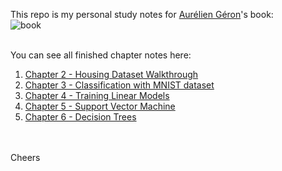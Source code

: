 This repo is my personal study notes for [Aurélien Géron](https://github.com/ageron)'s book:<br> 
![book](https://covers.oreillystatic.com/images/0636920052289/lrg.jpg) <br>

<br>
You can see all finished chapter notes here: <br>

1. [Chapter 2 - Housing Dataset Walkthrough][1]
2. [Chapter 3 - Classification with MNIST dataset][2]
3. [Chapter 4 - Training Linear Models][3]
4. [Chapter 5 - Support Vector Machine][4]
5. [Chapter 6 - Decision Trees][5]
<br>
<br>
Cheers



[1]:https://nbviewer.jupyter.org/github/cynicmouth/oreilly-hands-on-ml-book-practice/blob/master/Chapter%202%20-%20housing%20dataset%20walkthrough.ipynb
[2]:https://nbviewer.jupyter.org/github/cynicmouth/oreilly-hands-on-ml-book-practice/blob/master/Chapter%203%20-%20Classification%20with%20MNIST%20dataset.ipynb
[3]:https://nbviewer.jupyter.org/github/cynicmouth/oreilly-hands-on-ml-book-practice/blob/master/Chapter%204%20-%20Training%20Linear%20Models.ipynb
[4]:https://nbviewer.jupyter.org/github/cynicmouth/oreilly-hands-on-ml-book-practice/blob/master/Chapter%205%20-%20Support%20Vector%20Machine.ipynb
[5]:https://nbviewer.jupyter.org/github/cynicmouth/oreilly-hands-on-ml-book-practice/blob/master/Chapter%206%20-%20Decision%20Trees.ipynb
